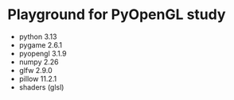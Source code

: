 # Playground for PyOpenGL study
- python 3.13
- pygame 2.6.1
- pyopengl 3.1.9
- numpy 2.26
- glfw 2.9.0
- pillow 11.2.1
- shaders (glsl)
